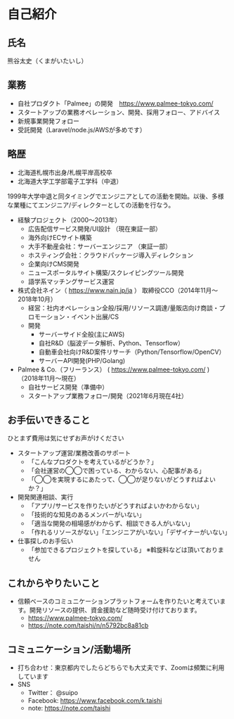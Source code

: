 # 自己紹介

## 氏名

熊谷太史（くまがいたいし）

## 業務

- 自社プロダクト「Palmee」の開発　https://www.palmee-tokyo.com/
- スタートアップの業務オペレーション、開発、採用フォロー、アドバイス
- 新規事業開発フォロー
- 受託開発（Laravel/node.js/AWSが多めです）

## 略歴
- 北海道札幌市出身/札幌平岸高校卒
- 北海道大学工学部電子工学科（中退）

1999年大学中退と同タイミングでエンジニアとしての活動を開始。以後、多様な業種にてエンジニア/ディレクターとしての活動を行なう。

- 経験プロジェクト（2000〜2013年）
  - 広告配信サービス開発/UI設計 （現在東証一部）
  - 海外向けECサイト構築
  - 大手不動産会社：サーバーエンジニア （東証一部）
  - ホスティング会社：クラウドパッケージ導入ディレクション
  - 企業向けCMS開発
  - ニュースポータルサイト構築/スクレイピングツール開発
  - 語学系マッチングサービス運営
- 株式会社ネイン（ https://www.nain.jp/ja ） 取締役CCO（2014年11月〜2018年10月）
  - 経営：社内オペレーション全般/採用/リソース調達/量販店向け商談・プロモーション・イベント出展/CS
  - 開発
    - サーバーサイド全般(主にAWS)
    - 自社R&D（脳波データ解析、Python、Tensorflow）
    - 自動車会社向けR&D案件リサーチ（Python/Tensorflow/OpenCV）
    - サーバーAPI開発(PHP/Golang)
- Palmee & Co.（フリーランス） ( https://www.palmee-tokyo.com/ ) （2018年11月〜現在）
  - 自社サービス開発（準備中）
  - スタートアップ業務フォロー/開発（2021年6月現在4社）

## お手伝いできること

ひとまず費用は気にせずお声がけください

- スタートアップ運営/業務改善のサポート
  - 「こんなプロダクトを考えているがどうか？」
  - 「会社運営の◯◯で困っている、わからない、心配事がある」
  - 「◯◯を実現するにあたって、◯◯が足りないがどうすればよいか？」  
- 開発関連相談、実行
  - 「アプリ/サービスを作りたいがどうすればよいかわからない」
  - 「技術的な知見のあるメンバーがいない」
  - 「適当な開発の相場感がわからず、相談できる人がいない」
  - 「作れるリソースがない」「エンジニアがいない」「デザイナーがいない」
- 仕事探しのお手伝い
  - 「参加できるプロジェクトを探している」 ※斡旋料などは頂いておりません

## これからやりたいこと
- 信頼ベースのコミュニケーションプラットフォームを作りたいと考えています。開発リソースの提供、資金援助など随時受け付けております。
  - https://www.palmee-tokyo.com/
  - https://note.com/taishi/n/n5792bc8a81cb

## コミュニケーション/活動場所

- 打ち合わせ：東京都内でしたらどちらでも大丈夫です、Zoomは頻繁に利用しています
- SNS
  - Twitter： @suipo
  - Facebook: https://www.facebook.com/k.taishi
  - note: https://note.com/taishi
